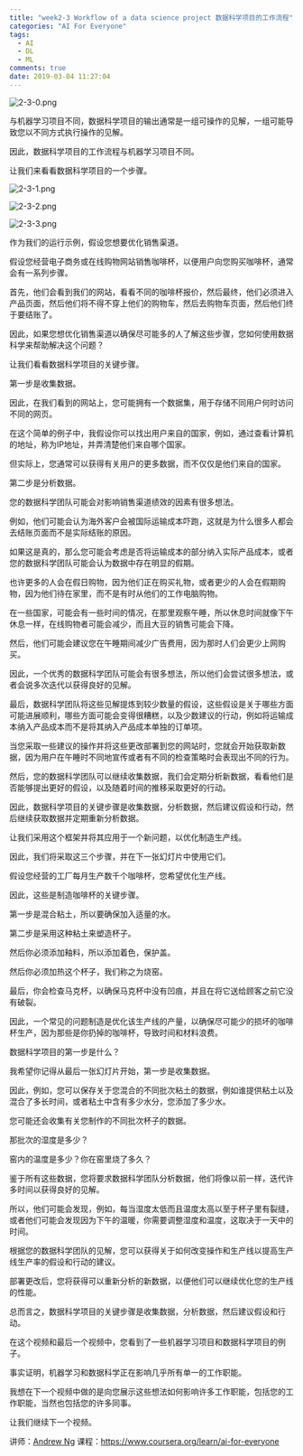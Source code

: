 ```yaml
---
title: "week2-3 Workflow of a data science project 数据科学项目的工作流程"
categories: "AI For Everyone"
tags:
  - AI
  - DL
  - ML
comments: true
date: 2019-03-04 11:27:04
---
```


![2-3-0.png](https://upload-images.jianshu.io/upload_images/910914-0e774d4914a9b922.png?imageMogr2/auto-orient/strip%7CimageView2/2/w/1240)

与机器学习项目不同，数据科学项目的输出通常是一组可操作的见解，一组可能导致您以不同方式执行操作的见解。

因此，数据科学项目的工作流程与机器学习项目不同。

让我们来看看数据科学项目的一个步骤。

<!--more-->

![2-3-1.png](https://upload-images.jianshu.io/upload_images/910914-25ffbc723918b6dd.png?imageMogr2/auto-orient/strip%7CimageView2/2/w/1240)

![2-3-2.png](https://upload-images.jianshu.io/upload_images/910914-982894314d192972.png?imageMogr2/auto-orient/strip%7CimageView2/2/w/1240)

![2-3-3.png](https://upload-images.jianshu.io/upload_images/910914-a311d8c3a3d0ee31.png?imageMogr2/auto-orient/strip%7CimageView2/2/w/1240)

作为我们的运行示例，假设您想要优化销售渠道。

假设您经营电子商务或在线购物网站销售咖啡杯，以便用户向您购买咖啡杯，通常会有一系列步骤。

首先，他们会看到我们的网站，看看不同的咖啡杯报价，然后最终，他们必须进入产品页面，然后他们将不得不穿上他们的购物车，然后去购物车页面，然后他们终于要结账了。

因此，如果您想优化销售渠道以确保尽可能多的人了解这些步骤，您如何使用数据科学来帮助解决这个问题？

让我们看看数据科学项目的关键步骤。

第一步是收集数据。

因此，在我们看到的网站上，您可能拥有一个数据集，用于存储不同用户何时访问不同的网页。

在这个简单的例子中，我假设你可以找出用户来自的国家，例如，通过查看计算机的地址，称为IP地址，并弄清楚他们来自哪个国家。

但实际上，您通常可以获得有关用户的更多数据，而不仅仅是他们来自的国家。

第二步是分析数据。

您的数据科学团队可能会对影响销售渠道绩效的因素有很多想法。

例如，他们可能会认为海外客户会被国际运输成本吓跑，这就是为什么很多人都会去结账页面而不是实际结账的原因。

如果这是真的，那么您可能会考虑是否将运输成本的部分纳入实际产品成本，或者您的数据科学团队可能会认为数据中存在明显的假期。

也许更多的人会在假日购物，因为他们正在购买礼物，或者更少的人会在假期购物，因为他们待在家里，而不是有时从他们的工作电脑购物。

在一些国家，可能会有一些时间的情况，在那里观察午睡，所以休息时间就像下午休息一样，在线购物者可能会减少，而且大豆的销售可能会下降。

然后，他们可能会建议您在午睡期间减少广告费用，因为那时人们会更少上网购买。

因此，一个优秀的数据科学团队可能会有很多想法，所以他们会尝试很多想法，或者会说多次迭代以获得良好的见解。

最后，数据科学团队将这些见解提炼到较少数量的假设，这些假设是关于哪些方面可能进展顺利，哪些方面可能会变得很糟糕，以及少数建议的行动，例如将运输成本纳入产品成本而不是将其纳入产品成本单独的订单项。

当您采取一些建议的操作并将这些更改部署到您的网站时，您就会开始获取新数据，因为用户在午睡时不同地宣传或者有不同的检查策略时会表现出不同的行为。

然后，您的数据科学团队可以继续收集数据，我们会定期分析新数据，看看他们是否能够提出更好的假设，以及随着时间的推移采取更好的行动。

因此，数据科学项目的关键步骤是收集数据，分析数据，然后建议假设和行动，然后继续获取数据并定期重新分析数据。

让我们采用这个框架并将其应用于一个新问题，以优化制造生产线。

因此，我们将采取这三个步骤，并在下一张幻灯片中使用它们。

假设您经营的工厂每月生产数千个咖啡杯，您希望优化生产线。

因此，这些是制造咖啡杯的关键步骤。

第一步是混合粘土，所以要确保加入适量的水。

第二步是采用这种粘土来塑造杯子。

然后你必须添加釉料，所以添加着色，保护盖。

然后你必须加热这个杯子，我们称之为烧窑。

最后，你会检查马克杯，以确保马克杯中没有凹痕，并且在将它送给顾客之前它没有破裂。

因此，一个常见的问题制造是优化该生产线的产量，以确保尽可能少的损坏的咖啡杯生产，因为那些是你扔掉的咖啡杯，导致时间和材料浪费。

数据科学项目的第一步是什么？

我希望你记得从最后一张幻灯片开始，第一步是收集数据。

因此，例如，您可以保存关于您混合的不同批次粘土的数据，例如谁提供粘土以及混合了多长时间，或者粘土中含有多少水分，您添加了多少水。

您可能还会收集有关您制作的不同批次杯子的数据。

那批次的湿度是多少？

窑内的温度是多少？你在窑里烧了多久？

鉴于所有这些数据，您将要求数据科学团队分析数据，他们将像以前一样，迭代许多时间以获得良好的见解。

所以，他们可能会发现，例如，每当湿度太低而且温度太高以至于杯子里有裂缝，或者他们可能会发现因为下午的温暖，你需要调整湿度和温度，这取决于一天中的时间。

根据您的数据科学团队的见解，您可以获得关于如何改变操作和生产线以提高生产线生产率的假设和行动的建议。

部署更改后，您将获得可以重新分析的新数据，以便他们可以继续优化您的生产线的性能。

总而言之，数据科学项目的关键步骤是收集数据，分析数据，然后建议假设和行动。

在这个视频和最后一个视频中，您看到了一些机器学习项目和数据科学项目的例子。

事实证明，机器学习和数据科学正在影响几乎所有单一的工作职能。

我想在下一个视频中做的是向您展示这些想法如何影响许多工作职能，包括您的工作职能，当然也包括您的许多同事。

让我们继续下一个视频。

讲师：[Andrew Ng](https://www.coursera.org/instructor/andrewng)
课程：<https://www.coursera.org/learn/ai-for-everyone>
